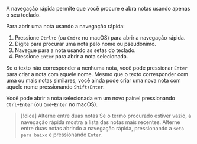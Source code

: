 A navegação rápida permite que você procure e abra notas usando apenas o seu teclado.

Para abrir uma nota usando a navegação rápida:

1. Pressione `Ctrl+o` (ou `Cmd+o` no macOS) para abrir a navegação rápida.
3. Digite para procurar uma nota pelo nome ou pseudônimo.
5. Navegue para a nota usando as setas do teclado.
7. Pressione `Enter` para abrir a nota selecionada.

Se o texto não corresponder a nenhuma nota, você pode pressionar `Enter` para criar a nota com aquele nome. Mesmo que o texto corresponder com uma ou mais notas similares, você ainda pode criar uma nova nota com aquele nome pressionando `Shift+Enter`.

Você pode abrir a nota selecionada em um novo painel pressionando `Ctrl+Enter` (ou `Cmd+Enter` no macOS).

> [!dica] Alterne entre duas notas
> Se o termo procurado estiver vazio, a navegação rápida mostra a lista das notas mais recentes. Alterne entre duas notas abrindo a navegação rápida, pressionando a `seta para baixo` e pressionando `Enter`.
